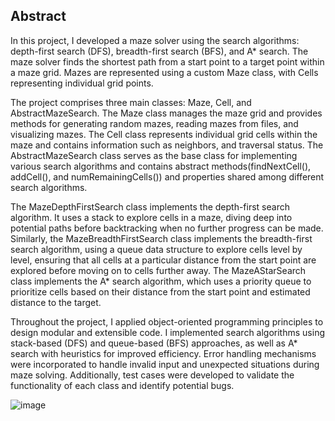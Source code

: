 
## Abstract
In this project, I developed a maze solver using the search algorithms: depth-first search (DFS), breadth-first search (BFS), and A* search. 
The maze solver finds the shortest path from a start point to a target point within a maze grid. Mazes are represented using a custom Maze class, with Cells representing individual grid points.

The project comprises three main classes: Maze, Cell, and AbstractMazeSearch. The Maze class manages the maze grid and provides methods for generating random mazes, reading mazes from files, and visualizing mazes. The Cell class represents individual grid cells within the maze and contains information such as neighbors, and traversal status. The AbstractMazeSearch class serves as the base class for implementing various search algorithms and contains abstract methods(findNextCell(), addCell(), and numRemainingCells()) and properties shared among different search algorithms. 


The MazeDepthFirstSearch class implements the depth-first search algorithm. It uses a stack to explore cells in a maze, diving deep into potential paths before backtracking when no further progress can be made. Similarly, the MazeBreadthFirstSearch class implements the breadth-first search algorithm, using a queue data structure to explore cells level by level, ensuring that all cells at a particular distance from the start point are explored before moving on to cells further away. The MazeAStarSearch class implements the A* search algorithm, which uses a priority queue to prioritize cells based on their distance from the start point and estimated distance to the target.

Throughout the project, I applied object-oriented programming principles to design modular and extensible code. I implemented search algorithms using stack-based (DFS) and queue-based (BFS) approaches, as well as A* search with heuristics for improved efficiency. Error handling mechanisms were incorporated to handle invalid input and unexpected situations during maze solving. Additionally, test cases were developed to validate the functionality of each class and identify potential bugs.

![image](https://github.com/user-attachments/assets/121fd9e4-d0db-4628-8601-e6d3eebb30df)


